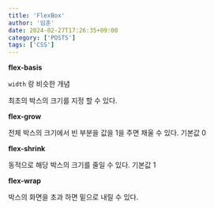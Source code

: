 ```yaml
---
title: 'FlexBox'
author: '임훈'
date: 2024-02-27T17:26:35+09:00
category: ['POSTS']
tags: ['CSS']
---
```


**flex-basis**

`width` 랑 비슷한 개념

최초의 박스의 크기를 지정 할 수 있다.

**flex-grow**

전체 박스의 크기에서 빈 부분을 값을 1을 주면 채울 수 있다.
기본값 0

**flex-shrink**

동적으로 해당 박스의 크기를 줄일 수 있다.
기본값 1

**flex-wrap**

박스의 화면을 초과 하면 밑으로 내릴 수 있다.
